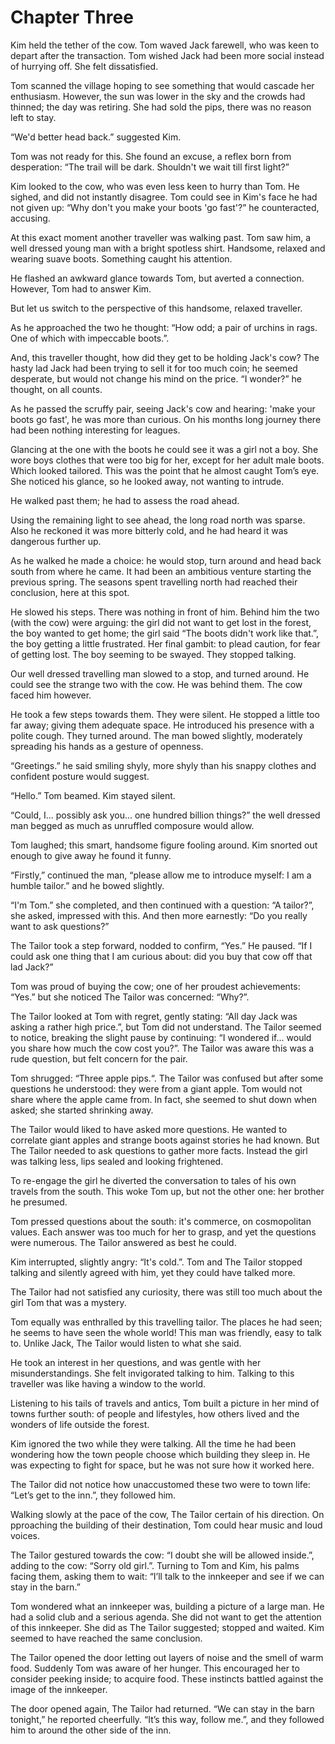 
# Chapter Three

Kim held the tether of the cow. Tom waved Jack farewell, who was keen to depart after the transaction. Tom wished Jack had been more social instead of hurrying off. She felt dissatisfied.

Tom scanned the village hoping to see something that would cascade her enthusiasm. However, the sun was lower in the sky and the crowds had thinned; the day was retiring. She had sold the pips, there was no reason left to stay.

“We'd better head back.” suggested Kim.

Tom was not ready for this. She found an excuse, a reflex born from desperation: “The trail will be dark. Shouldn't we wait till first light?”

Kim looked to the cow, who was even less keen to hurry than Tom. He sighed, and did not instantly disagree. Tom could see in Kim's face he had not given up: “Why don't you make your boots 'go fast'?” he counteracted, accusing.

At this exact moment another traveller was walking past. Tom saw him, a well dressed young man with a bright spotless shirt. Handsome, relaxed and wearing suave boots. Something caught his attention. 

He flashed an awkward glance towards Tom, but averted a connection. However, Tom had to answer Kim.

But let us switch to the perspective of this handsome, relaxed traveller.

As he approached the two he thought: “How odd; a pair of urchins in rags. One of which with impeccable boots.”.

And, this traveller thought, how did they get to be holding Jack's cow? The hasty lad Jack had been trying to sell it for too much coin; he seemed desperate, but would not change his mind on the price. “I wonder?” he thought, on all counts. 

As he passed the scruffy pair, seeing Jack's cow and hearing: 'make your boots go fast', he was more than curious. On his months long journey there had been nothing interesting for leagues. 

Glancing at the one with the boots he could see it was a girl not a boy. She wore boys clothes that were too big for her, except for her adult male boots. Which looked tailored. This was the point that he almost caught Tom’s eye. She noticed his glance, so he looked away, not wanting to intrude. 

He walked past them; he had to assess the road ahead.

Using the remaining light to see ahead, the long road north was sparse. Also he reckoned it was more bitterly cold, and he had heard it was dangerous further up. 

As he walked he made a choice: he would stop, turn around and head back south from where he came. It had been an ambitious venture starting the previous spring. The seasons spent travelling north had reached their conclusion, here at this spot.

He slowed his steps. There was nothing in front of him. Behind him the two (with the cow) were arguing: the girl did not want to get lost in the forest, the boy wanted to get home; the girl said “The boots didn't work like that.”, the boy getting a little frustrated. Her final gambit: to plead caution, for fear of getting lost. The boy seeming to be swayed. They stopped talking. 

Our well dressed travelling man slowed to a stop, and turned around. He could see the strange two with the cow. He was behind them. The cow faced him however.

He took a few steps towards them. They were silent. He stopped a little too far away; giving them adequate space. He introduced his presence with a polite cough. They turned around. The man bowed slightly, moderately spreading his hands as a gesture of openness. 

“Greetings.” he said smiling shyly, more shyly than his snappy clothes and confident posture would suggest.

“Hello.” Tom beamed. Kim stayed silent.

“Could, I... possibly ask you... one hundred billion things?” the well dressed man begged as much as unruffled composure would allow.

Tom laughed; this smart, handsome figure fooling around. Kim snorted out enough to give away he found it funny.

“Firstly,” continued the man, “please allow me to introduce myself: I am a humble tailor.” and he bowed slightly.

“I'm Tom.” she completed, and then continued with a question: “A tailor?”, she asked, impressed with this. And then more earnestly: “Do you really want to ask questions?”

The Tailor took a step forward, nodded to confirm, “Yes.” He paused. “If I could ask one thing that I am curious about: did you buy that cow off that lad Jack?”

Tom was proud of buying the cow; one of her proudest achievements: “Yes.” but she noticed The Tailor was concerned: “Why?”.

The Tailor looked at Tom with regret, gently stating: “All day Jack was asking a rather high price.”, but Tom did not understand. The Tailor seemed to notice, breaking the slight pause by continuing: “I wondered if...  would you share how much the cow cost you?”. The Tailor was aware this was a rude question, but felt concern for the pair.

Tom shrugged: “Three apple pips.“. The Tailor was confused but after some questions he understood: they were from a giant apple. Tom would not share where the apple came from. In fact, she seemed to shut down when asked; she started shrinking away. 

The Tailor would liked to have asked more questions. He wanted to correlate giant apples and strange boots against stories he had known. But The Tailor needed to ask questions to gather more facts. Instead the girl was talking less, lips sealed and looking frightened.

To re-engage the girl he diverted the conversation to tales of his own travels from the south. This woke Tom up, but not the other one: her brother he presumed.

Tom pressed questions about the south: it's commerce, on cosmopolitan values. Each answer was too much for her to grasp, and yet the questions were numerous. The Tailor answered as best he could.

Kim interrupted, slightly angry: “It's cold.”. Tom and The Tailor stopped talking and silently agreed with him, yet they could have talked more. 

The Tailor had not satisfied any curiosity, there was still too much about the girl Tom that was a mystery. 

Tom equally was enthralled by this travelling tailor. The places he had seen; he seems to have seen the whole world! This man was friendly, easy to talk to. Unlike Jack, The Tailor would listen to what she said.

He took an interest in her questions, and was gentle with her misunderstandings. She felt invigorated talking to him. Talking to this traveller was like having a window to the world. 

Listening to his tails of travels and antics, Tom built a picture in her mind of towns further south: of people and lifestyles, how others lived and the wonders of life outside the forest.

Kim ignored the two while they were talking. All the time he had been wondering how the town people choose which building they sleep in. He was expecting to fight for space, but he was not sure how it worked here.

The Tailor did not notice how unaccustomed these two were to town life: “Let’s get to the inn.”, they followed him. 

Walking slowly at the pace of the cow, The Tailor certain of his direction. On pproaching the building of their destination, Tom could hear music and loud voices. 

The Tailor gestured towards the cow: “I doubt she will be allowed inside.”, adding to the cow: “Sorry old girl.”. Turning to Tom and Kim, his palms facing them, asking them to wait: “I’ll talk to the innkeeper and see if we can stay in the barn.”

Tom wondered what an innkeeper was, building a picture of a large man. He had a solid club and a serious agenda. She did not want to get the attention of this innkeeper. She did as The Tailor suggested; stopped and waited. Kim seemed to have reached the same conclusion.

The Tailor opened the door letting out layers of noise and the smell of warm food. Suddenly Tom was aware of her hunger. This encouraged her to consider peeking inside; to acquire food. These instincts battled against the image of the innkeeper. 

The door opened again, The Tailor had returned. “We can stay in the barn tonight,” he reported cheerfully. “It’s this way, follow me.”, and they followed him to around the other side of the inn. 
